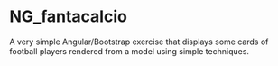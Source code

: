 # NG_fantacalcio
A very simple Angular/Bootstrap exercise that displays some cards of football players rendered from a model using simple techniques.
